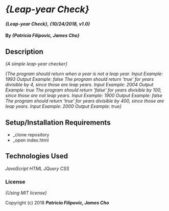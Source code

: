 # _{Leap-year Check}_

#### _{Leap-year Check}, {10/24/2018, v1.0}_

#### By _**{Patricia Filipovic, James Cho}**_

## Description

_{A simple leap-year checker}_

_{The program should return when a year is not a leap year.
Input Example: 1993
Output Example: false
The program should return 'true' for years divisible by 4, since those are leap years.
Input Example: 2004
Output Example: true
The program should return 'false' for years divisible by 100, since those are not leap years.
Input Example: 1900
Output Example: false
The program should return 'true' for years divisible by 400, since those are leap years.
Input Example: 2000
Output Example: true}_

## Setup/Installation Requirements

* _clone repository
* _open index.html

## Technologies Used

_JavaScript_
_HTML_
_JQuery_
_CSS_

### License

*{Using MIT license}*

Copyright (c) 2018 **_Patricia Filipovic, James Cho_**
